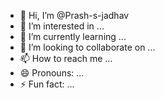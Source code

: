- 👋 Hi, I’m @Prash-s-jadhav
- 👀 I’m interested in ...
- 🌱 I’m currently learning ...
- 💞️ I’m looking to collaborate on ...
- 📫 How to reach me ...
- 😄 Pronouns: ...
- ⚡ Fun fact: ...

<!---
Prash-s-jadhav/Prash-s-jadhav is a ✨ special ✨ repository because its `README.md` (this file) appears on your GitHub profile.
You can click the Preview link to take a look at your changes.
--->
